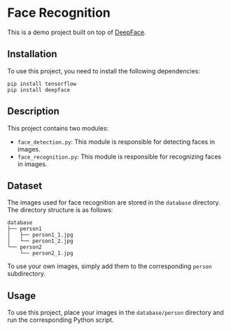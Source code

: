 <div class="markdown-body"><h1>Face Recognition</h1>
<p>This is a demo project built on top of <a href="https://github.com/serengil/deepface">DeepFace</a>.</p>
<h2>Installation</h2>
<p>To use this project, you need to install the following dependencies:</p>
<pre class="code-block-wrapper"><div class="code-block-header"><span class="code-block-header__lang"></span><span class="code-block-header__copy"></span></div><code class="hljs code-block-body ">pip <span class="hljs-keyword">install</span> tensorflow
pip <span class="hljs-keyword">install</span> deepface
</code></pre>
<h2>Description</h2>
<p>This project contains two modules:</p>
<ul>
<li><code>face_detection.py</code>: This module is responsible for detecting faces in images.</li>
<li><code>face_recognition.py</code>: This module is responsible for recognizing faces in images.</li>
</ul>
<h2>Dataset</h2>
<p>The images used for face recognition are stored in the <code>database</code> directory. The directory structure is as follows:</p>
<pre class="code-block-wrapper"><div class="code-block-header"><span class="code-block-header__lang"></span><span class="code-block-header__copy"></span></div><code class="hljs code-block-body ">database
├── perso<span class="hljs-symbol">n1</span>
│   ├── perso<span class="hljs-symbol">n1</span>_<span class="hljs-number">1.</span>jpg
│   └── perso<span class="hljs-symbol">n1</span>_<span class="hljs-number">2.</span>jpg
└── perso<span class="hljs-symbol">n2</span>
    └── perso<span class="hljs-symbol">n2</span>_<span class="hljs-number">1.</span>jpg
</code></pre>
<p>To use your own images, simply add them to the corresponding <code>person</code> subdirectory.</p>
<h2>Usage</h2>
<p>To use this project, place your images in the <code>database/person</code> directory and run the corresponding Python script.</p>
</div>
